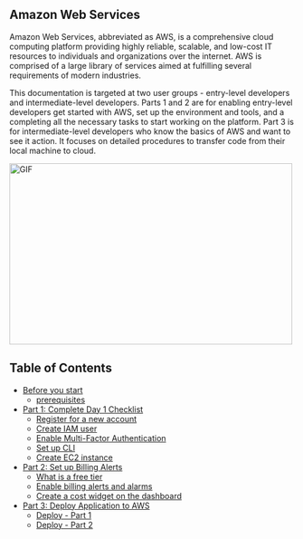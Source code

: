 ## Amazon Web Services 
Amazon Web Services, abbreviated as AWS, is a comprehensive cloud computing platform
providing highly reliable, scalable, and low-cost IT resources to individuals and organizations
over the internet. AWS is comprised of a large library of services aimed at fulfilling several
requirements of modern industries.

This documentation is targeted at two user groups - entry-level developers and intermediate-level developers.
Parts 1 and 2 are for enabling entry-level developers get started with AWS, set up the environment and tools, and a completing all the necessary tasks to start working on the platform.
Part 3 is for intermediate-level developers who know the basics of AWS and want to see it action. It focuses on detailed procedures to transfer code from their local machine to cloud.

<img alt="GIF" src="https://github.com/abhisheknaiidu/abhisheknaiidu/blob/master/code.gif?raw=true" width="500" height="320" />

## Table of Contents
* [Before you start](https://github.com/AhilyaK/aws-docs/tree/main/Before%20you%20start)
    * [prerequisites](prerequisites.md)
* [Part 1: Complete Day 1 Checklist](https://github.com/AhilyaK/aws-docs/tree/main/Part%201%3A%20Complete%20Day%201%20Checklist)
    * [Register for a new account](https://github.com/AhilyaK/aws-docs/blob/main/Part%201%3A%20Complete%20Day%201%20Checklist/1.%20register-for-a-new-account.md)
    * [Create IAM user](https://github.com/AhilyaK/aws-docs/blob/main/Part%201%3A%20Complete%20Day%201%20Checklist/2.%20create-iam-user.md)
    * [Enable Multi-Factor Authentication](https://github.com/AhilyaK/aws-docs/blob/main/Part%201%3A%20Complete%20Day%201%20Checklist/3.%20enable%20multi-factor%20authentication.md)
    * [Set up CLI](https://github.com/AhilyaK/aws-docs/blob/main/Part%201%3A%20Complete%20Day%201%20Checklist/4.%20set-up-cli.md)
    * [Create EC2 instance](https://github.com/AhilyaK/aws-docs/blob/main/Part%201%3A%20Complete%20Day%201%20Checklist/5.%20create-EC2-instance.md)   
* [Part 2: Set up Billing Alerts](#installation)
    * [What is a free tier](https://github.com/AhilyaK/aws-docs/blob/main/Part%202%3A%20Set%20up%20Billing%20Alerts/1.%20what-is-a-free-tier.md)
    * [Enable billing alerts and alarms](https://github.com/AhilyaK/aws-docs/blob/main/Part%202%3A%20Set%20up%20Billing%20Alerts/2.%20enable-billing-alerts-and-alarms.md)
    * [Create a cost widget on the dashboard](https://github.com/AhilyaK/aws-docs/blob/main/Part%202%3A%20Set%20up%20Billing%20Alerts/3.%20create-a-cost-widget-on-the-dashboard.md)
* [Part 3: Deploy Application to AWS](https://github.com/AhilyaK/awsdocs/tree/main/Part%203%3A%20Deploy%20Application%20to%20AWS)
    * [Deploy - Part 1](https://github.com/AhilyaK/aws-docs/blob/main/Part%203:%20Deploy%20Application%20to%20AWS/1.%20deploy-part-1.md)
    * [Deploy - Part 2](https://github.com/AhilyaK/aws-docs/blob/main/Part%203:%20Deploy%20Application%20to%20AWS/2.%20deploy-part-2.md)

